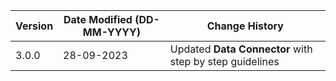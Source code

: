 | **Version** | **Date Modified (DD-MM-YYYY)** | **Change History**                                     |
|-------------|--------------------------------|--------------------------------------------------------|
| 3.0.0       | 28-09-2023                     | Updated **Data Connector** with step by step guidelines |
